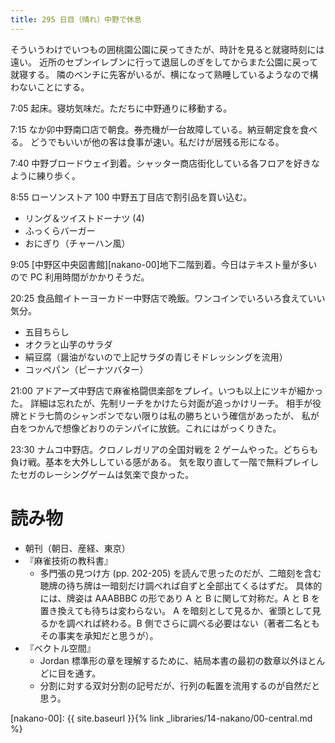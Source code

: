 ```yaml
---
title: 295 日目（晴れ）中野で休息
---
```


そういうわけでいつもの囲桃園公園に戻ってきたが、時計を見ると就寝時刻には遠い。
近所のセブンイレブンに行って退屈しのぎをしてからまた公園に戻って就寝する。
隣のベンチに先客がいるが、横になって熟睡しているようなので構わないことにする。

7:05 起床。寝坊気味だ。ただちに中野通りに移動する。

7:15 なか卯中野南口店で朝食。券売機が一台故障している。納豆朝定食を食べる。
どうでもいいが他の客は食事が速い。私だけが居残る形になる。

7:40 中野ブロードウェイ到着。シャッター商店街化している各フロアを好きなように練り歩く。

8:55 ローソンストア 100 中野五丁目店で割引品を買い込む。
* リング＆ツイストドーナツ (4)
* ふっくらバーガー
* おにぎり（チャーハン風）

9:05 [中野区中央図書館][nakano-00]地下二階到着。今日はテキスト量が多いので PC 利用時間がかかりそうだ。

20:25 食品館イトーヨーカドー中野店で晩飯。ワンコインでいろいろ食えていい気分。
* 五目ちらし
* オクラと山芋のサラダ
* 絹豆腐（醤油がないので上記サラダの青じそドレッシングを流用）
* コッペパン（ピーナツバター）

21:00 アドアーズ中野店で麻雀格闘倶楽部をプレイ。いつも以上にツキが細かった。
詳細は忘れたが、先制リーチをかけたら対面が追っかけリーチ。
相手が役牌とドラ七筒のシャンポンでない限りは私の勝ちという確信があったが、
私が白をつかんで想像どおりのテンパイに放銃。これにはがっくりきた。

23:30 ナムコ中野店。クロノレガリアの全国対戦を 2 ゲームやった。どちらも負け戦。基本を大外ししている感がある。
気を取り直して一階で無料プレイしたセガのレーシングゲームは気楽で良かった。

# 読み物

* 朝刊（朝日、産経、東京）
* 『麻雀技術の教科書』
  * 多門張の見つけ方 (pp. 202-205) を読んで思ったのだが、二暗刻を含む聴牌の待ち牌は一暗刻だけ調べれば自ずと全部出てくるはずだ。
    具体的には、牌姿は AAABBBC の形であり A と B に関して対称だ。A と B を置き換えても待ちは変わらない。
    A を暗刻として見るか、雀頭として見るかを調べれば終わる。B 側でさらに調べる必要はない（著者二名ともその事実を承知だと思うが）。
* 『ベクトル空間』
  * Jordan 標準形の章を理解するために、結局本書の最初の数章以外ほとんどに目を通す。
  * 分割に対する双対分割の記号だが、行列の転置を流用するのが自然だと思う。

[nakano-00]: {{ site.baseurl }}{% link _libraries/14-nakano/00-central.md %}

